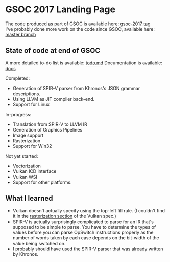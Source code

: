# GSOC 2017 Landing Page

The code produced as part of GSOC is available here: [gsoc-2017 tag](https://github.com/programmerjake/vulkan-cpu/tree/gsoc-2017)  
I've probably done more work on the code since GSOC, available here: [master branch](https://github.com/programmerjake/vulkan-cpu/tree/master)

## State of code at end of GSOC

A more detailed to-do list is available: [todo.md](todo.md)
Documentation is available: [docs](..)

Completed:
- Generation of SPIR-V parser from Khronos's JSON grammar descriptions.
- Using LLVM as JIT compiler back-end.
- Support for Linux

In-progress:
- Translation from SPIR-V to LLVM IR
- Generation of Graphics Pipelines
- Image support
- Rasterization
- Support for Win32

Not yet started:
- Vectorization
- Vulkan ICD interface
- Vulkan WSI
- Support for other platforms.

## What I learned
- Vulkan doesn't actually specify using the top-left fill rule. (I couldn't find it in the [rasterization section](https://www.khronos.org/registry/vulkan/specs/1.0-wsi_extensions/html/vkspec.html#primsrast-polygons-basic) of the Vulkan spec.)
- SPIR-V is actually surprisingly complicated to parse for an IR that's supposed to be simple to parse. You have to determine the types of values before you can parse OpSwitch instructions properly as the number of words taken by each case depends on the bit-width of the value being switched on.
- I probably should have used the SPIR-V parser that was already written by Khronos.
